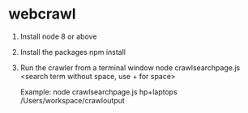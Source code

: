 # webcrawl
1. Install node 8 or above
2. Install the packages
    npm install
3. Run the crawler from a terminal window
    node crawlsearchpage.js <search term without space, use + for space> <output file directory>

    Example: node crawlsearchpage.js hp+laptops /Users/workspace/crawloutput
